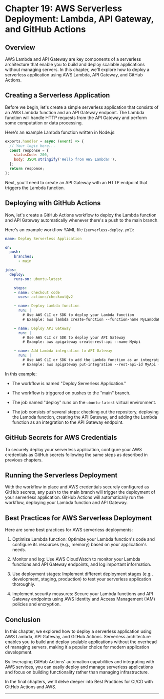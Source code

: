 # Chapter 19: AWS Serverless Deployment: Lambda, API Gateway, and GitHub Actions

## Overview

AWS Lambda and API Gateway are key components of a serverless architecture that enable you to build and deploy scalable applications without managing servers. In this chapter, we'll explore how to deploy a serverless application using AWS Lambda, API Gateway, and GitHub Actions.

## Creating a Serverless Application

Before we begin, let's create a simple serverless application that consists of an AWS Lambda function and an API Gateway endpoint. The Lambda function will handle HTTP requests from the API Gateway and perform some computation or data processing.

Here's an example Lambda function written in Node.js:

```javascript
exports.handler = async (event) => {
  // Your logic here...
  const response = {
    statusCode: 200,
    body: JSON.stringify('Hello from AWS Lambda!'),
  };
  return response;
};
```

Next, you'll need to create an API Gateway with an HTTP endpoint that triggers the Lambda function.

## Deploying with GitHub Actions

Now, let's create a GitHub Actions workflow to deploy the Lambda function and API Gateway automatically whenever there's a push to the main branch.

Here's an example workflow YAML file (`serverless-deploy.yml`):

```yaml
name: Deploy Serverless Application

on:
  push:
    branches:
      - main

jobs:
  deploy:
    runs-on: ubuntu-latest

    steps:
    - name: Checkout code
      uses: actions/checkout@v2

    - name: Deploy Lambda function
      run: |
        # Use AWS CLI or SDK to deploy your Lambda function
        # Example: aws lambda create-function --function-name MyLambdaFunction --runtime nodejs14.x --handler index.handler --code S3Bucket=my-bucket,S3Key=my-lambda.zip

    - name: Deploy API Gateway
      run: |
        # Use AWS CLI or SDK to deploy your API Gateway
        # Example: aws apigateway create-rest-api --name MyApi

    - name: Add Lambda integration to API Gateway
      run: |
        # Use AWS CLI or SDK to add the Lambda function as an integration to the API Gateway endpoint
        # Example: aws apigateway put-integration --rest-api-id MyApi --resource-id MyResource --http-method GET --type AWS_PROXY --integration-http-method POST --uri arn:aws:apigateway:${AWS_REGION}:lambda:path/2015-03-31/functions/${LAMBDA_FUNCTION_ARN}/invocations
```

In this example:

- The workflow is named "Deploy Serverless Application."

- The workflow is triggered on pushes to the "main" branch.

- The job named "deploy" runs on the `ubuntu-latest` virtual environment.

- The job consists of several steps: checking out the repository, deploying the Lambda function, creating the API Gateway, and adding the Lambda function as an integration to the API Gateway endpoint.

## GitHub Secrets for AWS Credentials

To securely deploy your serverless application, configure your AWS credentials as GitHub secrets following the same steps as described in previous chapters.

## Running the Serverless Deployment

With the workflow in place and AWS credentials securely configured as GitHub secrets, any push to the main branch will trigger the deployment of your serverless application. GitHub Actions will automatically run the workflow, deploying your Lambda function and API Gateway.

## Best Practices for AWS Serverless Deployment

Here are some best practices for AWS serverless deployments:

1. Optimize Lambda function: Optimize your Lambda function's code and configure its resources (e.g., memory) based on your application's needs.

2. Monitor and log: Use AWS CloudWatch to monitor your Lambda functions and API Gateway endpoints, and log important information.

3. Use deployment stages: Implement different deployment stages (e.g., development, staging, production) to test your serverless application thoroughly.

4. Implement security measures: Secure your Lambda functions and API Gateway endpoints using AWS Identity and Access Management (IAM) policies and encryption.

## Conclusion

In this chapter, we explored how to deploy a serverless application using AWS Lambda, API Gateway, and GitHub Actions. Serverless architecture enables you to build and deploy scalable applications without the overhead of managing servers, making it a popular choice for modern application development.

By leveraging GitHub Actions' automation capabilities and integrating with AWS services, you can easily deploy and manage serverless applications and focus on building functionality rather than managing infrastructure.

In the final chapters, we'll delve deeper into Best Practices for CI/CD with GitHub Actions and AWS.

---